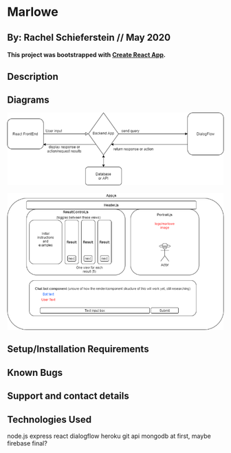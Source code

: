 # Marlowe
## By: Rachel Schieferstein // May 2020

#### This project was bootstrapped with [Create React App](https://github.com/facebook/create-react-app).

## Description

## Diagrams

![Data Flow](public/img/dataflow.png)

![Component Diagram](public/img/components.png)

## Setup/Installation Requirements

## Known Bugs

## Support and contact details

## Technologies Used

node.js
express
react 
dialogflow
heroku
git
api
mongodb at first, maybe firebase final?
